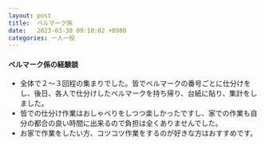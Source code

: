 ```yaml
---
layout: post
title:  ベルマーク係
date:   2023-03-30 09:10:02 +0900
categories: 一人一役
---
```

#### ベルマーク係の経験談

- 全体で２〜３回程の集まりでした。皆でベルマークの番号ごとに仕分けをし、後日、各人で仕分けしたベルマークを持ち帰り、台紙に貼り、集計をしました。
- 皆での仕分け作業はおしゃべりをしつつ楽しかったですし、家での作業も自分の都合の良い時間に出来るので負担は全くありませんでした。
- お家で作業をしたい方、コツコツ作業をするのが好きな方はおすすめです。

